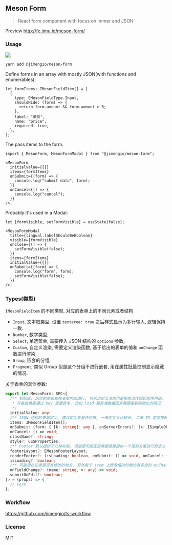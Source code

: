 ## Meson Form

> React form component with focus on immer and JSON

Preview http://fe.jimu.io/meson-form/

### Usage

![](https://img.shields.io/npm/v/@jimengio/meson-form.svg?style=flat-square)

```bash
yarn add @jimengio/meson-form
```

Define forms in an array with mostly JSON(with functions and enumerables):

```tsx
let formItems: IMesonFieldItem[] = [
  {
    type: EMesonFieldType.Input,
    shouldHide: (form) => {
      return form.amount && form.amount > 6;
    },
    label: "单价",
    name: "price",
    required: true,
  },
];
```

The pass items to the form:

```tsx
import { MesonForm, MesonFormModal } from "@jimengio/meson-form";

<MesonForm
  initialValue={{}}
  items={formItems}
  onSubmit={(form) => {
    console.log("submit data", form);
  }}
  onCancel={() => {
    console.log("cancel");
  }}
/>;
```

Probably it's used in a Modal:

```tsx
let [formVisible, setFormVisible] = useState(false);

<MesonFormModal
  title={lingual.labelShouldBeBoolean}
  visible={formVisible}
  onClose={() => {
    setFormVisible(false);
  }}
  items={formItems}
  initialValue={{}}
  onSubmit={(form) => {
    console.log("form", form);
    setFormVisible(false);
  }}
/>;
```

### Types(类型)

`IMesonFieldItem` 的不同类型, 对应的表单上的不同元素或者结构

- `Input`, 文本框类型, 设置 `textarea: true` 之后样式显示为多行输入, 逻辑保持一致.
- `Number`, 数字类型,
- `Select`, 单选菜单, 需要传入 JSON 结构的 `options` 参数,
- `Custom`, 自定义渲染, 需要定义渲染函数, 基于给出的表单的值和 `onChange` 函数进行渲染,
- `Group`, 嵌套的分组,
- `Fragment`, 类似 Group 但是这个分组不进行嵌套, 用在属性批量控制显示隐藏的情况.

关于表单的具体参数:

```ts
export let MesonForm: SFC<{
  /** 初始值, 后续的更新都在表单内部进行, 包括自定义渲染也是把修改传回到组件内部,
   * 可能会需要通过 key 重置表单, 比如 load 服务端数据回来需要重新初始化的情况
   */
  initialValue: any;
  /** JSON 结构的表单定义, 建议定义变量传过来, 一来定义会比较长, 二来 TS 类型推断在变量加类型的情况才准确 */
  items: IMesonFieldItem[];
  onSubmit: (form: { [k: string]: any }, onServerErrors?: (x: ISimpleObject) => void) => void;
  onCancel: () => void;
  className?: string;
  style?: CSSProperties;
  /** Footer 默认提供了几种布局, 但是更可能还是需要直接提供一个渲染方案进行自定义 */
  footerLayout?: EMesonFooterLayout;
  renderFooter?: (isLoading: boolean, onSubmit: () => void, onCancel: () => void) => ReactNode;
  isLoading?: boolean;
  /** 可能用在记录是否有修改的地方. 另外每个 item 上修改值的时候也有各自的 onChange 钩子 */
  onFieldChange?: (name: string, v: any) => void;
  submitOnEdit?: boolean;
}> = (props) => {
  // Form
};
```

### Workflow

https://github.com/jimengio/ts-workflow

### License

MIT
